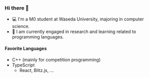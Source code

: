 ### Hi there 👋

- 💻 I'm a M0 student at Waseda University, majoring in computer science.
- 🧪 I am currently engaged in research and learning related to programming languages.

#### Favorite Languages
- C++ (mainly for competition programming)
- TypeScript
  - React, Blitz.js, ...
